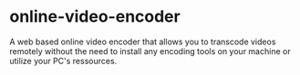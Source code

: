 # online-video-encoder
A web based online video encoder that allows you to transcode videos remotely without the need to install any encoding tools on your machine or utilize your PC's ressources.
